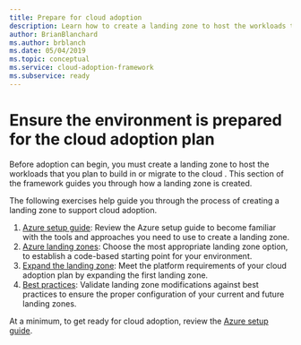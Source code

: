 ```yaml
---
title: Prepare for cloud adoption
description: Learn how to create a landing zone to host the workloads that you plan to build in the cloud or migrate to the cloud.
author: BrianBlanchard
ms.author: brblanch
ms.date: 05/04/2019
ms.topic: conceptual
ms.service: cloud-adoption-framework
ms.subservice: ready
---
```


# Ensure the environment is prepared for the cloud adoption plan

Before adoption can begin, you must create a landing zone to host the workloads that you plan to build in or migrate to the cloud . This section of the framework guides you through how a landing zone is created.

The following exercises help guide you through the process of creating a landing zone to support cloud adoption.

<!-- docsTest:ignore images "_images">
<!-- markdownlint-disable MD033 -->

1. [Azure setup guide](./azure-setup-guide/index.md): Review the Azure setup guide to become familiar with the tools and approaches you need to use to create a landing zone.
2. [Azure landing zones](./landing-zone/index.md): Choose the most appropriate landing zone option, to establish a code-based starting point for your environment.
3. [Expand the landing zone](./considerations/index.md): Meet the platform requirements of your cloud adoption plan by expanding the first landing zone.
4. [Best practices](./azure-best-practices/index.md): Validate landing zone modifications against best practices to ensure the proper configuration of your current and future landing zones.

At a minimum, to get ready for cloud adoption, review the [Azure setup guide](./azure-setup-guide/index.md).
